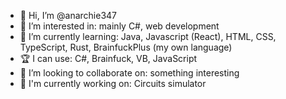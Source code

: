 - 👋 Hi, I’m @anarchie347
- 👀 I’m interested in: mainly C#, web development
- 🌱 I’m currently learning: Java, Javascript (React), HTML, CSS, TypeScript, Rust, BrainfuckPlus (my own language)
- 🏆 I can use: C#, Brainfuck, VB, JavaScript
- 💞️ I’m looking to collaborate on: something interesting
- 🔨 I'm currently working on: Circuits simulator

<!-- 
[![anarchie347's GitHub stats](https://github-readme-stats.vercel.app/api?username=anarchie347&count_private=true&theme=codeSTACKr)](https://github.com/anuraghazra/github-readme-stats)
-->

<!---
anarchie347/anarchie347 is a ✨ special ✨ repository because its `README.md` (this file) appears on your GitHub profile.
You can click the Preview link to take a look at your changes.
--->
